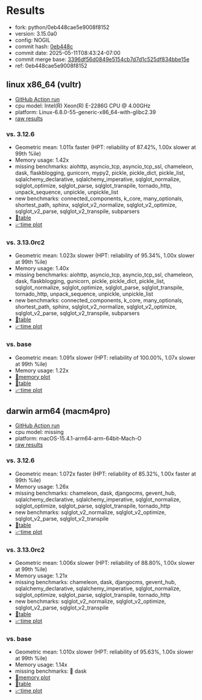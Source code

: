 # Results

- fork: python/0eb448cae5e9008f8152
- version: 3.15.0a0
- config: NOGIL
- commit hash: [0eb448c](https://github.com/python/cpython/commit/0eb448c)
- commit date: 2025-05-11T08:43:24-07:00
- commit merge base: [3396df56d0849e5154cb7d7d1c525df834bbe15e](https://github.com/python/cpython/commit/3396df56d0849e5154cb7d7d1c525df834bbe15e)
- ref: 0eb448cae5e9008f8152

## linux x86_64 (vultr)

- [GitHub Action run](https://github.com/facebookexperimental/free-threading-benchmarking/actions/runs/14961238629)
- cpu model: Intel(R) Xeon(R) E-2286G CPU @ 4.00GHz
- platform: Linux-6.8.0-55-generic-x86_64-with-glibc2.39
- [raw results](bm-20250511-vultr-x86_64-python-0eb448cae5e9008f8152-3.15.0a0-0eb448c.json)

### vs. 3.12.6

- Geometric mean: 1.011x faster (HPT: reliability of 87.42%, 1.00x slower at 99th %ile)
- Memory usage: 1.42x
- missing benchmarks: aiohttp, asyncio_tcp, asyncio_tcp_ssl, chameleon, dask, flaskblogging, gunicorn, mypy2, pickle, pickle_dict, pickle_list, sqlalchemy_declarative, sqlalchemy_imperative, sqlglot_normalize, sqlglot_optimize, sqlglot_parse, sqlglot_transpile, tornado_http, unpack_sequence, unpickle, unpickle_list
- new benchmarks: connected_components, k_core, many_optionals, shortest_path, sphinx, sqlglot_v2_normalize, sqlglot_v2_optimize, sqlglot_v2_parse, sqlglot_v2_transpile, subparsers
- [📄table](bm-20250511-vultr-x86_64-python-0eb448cae5e9008f8152-3.15.0a0-0eb448c-vs-3.12.6.md)
- [📈time plot](bm-20250511-vultr-x86_64-python-0eb448cae5e9008f8152-3.15.0a0-0eb448c-vs-3.12.6.svg)

### vs. 3.13.0rc2

- Geometric mean: 1.023x slower (HPT: reliability of 95.34%, 1.00x slower at 99th %ile)
- Memory usage: 1.40x
- missing benchmarks: aiohttp, asyncio_tcp, asyncio_tcp_ssl, chameleon, dask, flaskblogging, gunicorn, pickle, pickle_dict, pickle_list, sqlglot_normalize, sqlglot_optimize, sqlglot_parse, sqlglot_transpile, tornado_http, unpack_sequence, unpickle, unpickle_list
- new benchmarks: connected_components, k_core, many_optionals, shortest_path, sphinx, sqlglot_v2_normalize, sqlglot_v2_optimize, sqlglot_v2_parse, sqlglot_v2_transpile, subparsers
- [📄table](bm-20250511-vultr-x86_64-python-0eb448cae5e9008f8152-3.15.0a0-0eb448c-vs-3.13.0rc2.md)
- [📈time plot](bm-20250511-vultr-x86_64-python-0eb448cae5e9008f8152-3.15.0a0-0eb448c-vs-3.13.0rc2.svg)

### vs. base

- Geometric mean: 1.091x slower (HPT: reliability of 100.00%, 1.07x slower at 99th %ile)
- Memory usage: 1.22x
- [🧠memory plot](bm-20250511-vultr-x86_64-python-0eb448cae5e9008f8152-3.15.0a0-0eb448c-vs-base-mem.svg)
- [📄table](bm-20250511-vultr-x86_64-python-0eb448cae5e9008f8152-3.15.0a0-0eb448c-vs-base.md)
- [📈time plot](bm-20250511-vultr-x86_64-python-0eb448cae5e9008f8152-3.15.0a0-0eb448c-vs-base.svg)

## darwin arm64 (macm4pro)

- [GitHub Action run](https://github.com/facebookexperimental/free-threading-benchmarking/actions/runs/14961238629)
- cpu model: missing
- platform: macOS-15.4.1-arm64-arm-64bit-Mach-O
- [raw results](bm-20250511-macm4pro-arm64-python-0eb448cae5e9008f8152-3.15.0a0-0eb448c.json)

### vs. 3.12.6

- Geometric mean: 1.072x faster (HPT: reliability of 85.32%, 1.00x faster at 99th %ile)
- Memory usage: 1.26x
- missing benchmarks: chameleon, dask, djangocms, gevent_hub, sqlalchemy_declarative, sqlalchemy_imperative, sqlglot_normalize, sqlglot_optimize, sqlglot_parse, sqlglot_transpile, tornado_http
- new benchmarks: sqlglot_v2_normalize, sqlglot_v2_optimize, sqlglot_v2_parse, sqlglot_v2_transpile
- [📄table](bm-20250511-macm4pro-arm64-python-0eb448cae5e9008f8152-3.15.0a0-0eb448c-vs-3.12.6.md)
- [📈time plot](bm-20250511-macm4pro-arm64-python-0eb448cae5e9008f8152-3.15.0a0-0eb448c-vs-3.12.6.svg)

### vs. 3.13.0rc2

- Geometric mean: 1.006x slower (HPT: reliability of 88.80%, 1.00x slower at 99th %ile)
- Memory usage: 1.21x
- missing benchmarks: chameleon, dask, djangocms, gevent_hub, sqlalchemy_declarative, sqlalchemy_imperative, sqlglot_normalize, sqlglot_optimize, sqlglot_parse, sqlglot_transpile, tornado_http
- new benchmarks: sqlglot_v2_normalize, sqlglot_v2_optimize, sqlglot_v2_parse, sqlglot_v2_transpile
- [📄table](bm-20250511-macm4pro-arm64-python-0eb448cae5e9008f8152-3.15.0a0-0eb448c-vs-3.13.0rc2.md)
- [📈time plot](bm-20250511-macm4pro-arm64-python-0eb448cae5e9008f8152-3.15.0a0-0eb448c-vs-3.13.0rc2.svg)

### vs. base

- Geometric mean: 1.010x slower (HPT: reliability of 95.63%, 1.00x slower at 99th %ile)
- Memory usage: 1.14x
- missing benchmarks: 🔴 dask
- [🧠memory plot](bm-20250511-macm4pro-arm64-python-0eb448cae5e9008f8152-3.15.0a0-0eb448c-vs-base-mem.svg)
- [📄table](bm-20250511-macm4pro-arm64-python-0eb448cae5e9008f8152-3.15.0a0-0eb448c-vs-base.md)
- [📈time plot](bm-20250511-macm4pro-arm64-python-0eb448cae5e9008f8152-3.15.0a0-0eb448c-vs-base.svg)


